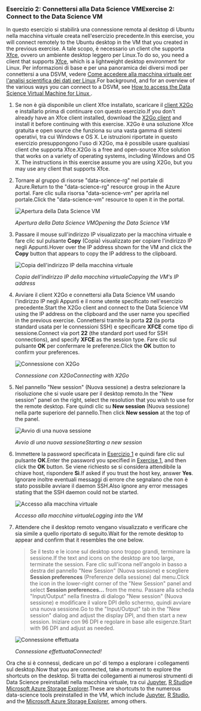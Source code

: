 ### <a name="exercise-2-connect-to-the-data-science-vm"></a><span data-ttu-id="eaa0c-101">Esercizio 2: Connettersi alla Data Science VM</span><span class="sxs-lookup"><span data-stu-id="eaa0c-101">Exercise 2: Connect to the Data Science VM</span></span>

<span data-ttu-id="eaa0c-102">In questo esercizio si stabilirà una connessione remota al desktop di Ubuntu nella macchina virtuale creata nell'esercizio precedente.</span><span class="sxs-lookup"><span data-stu-id="eaa0c-102">In this exercise, you will connect remotely to the Ubuntu desktop in the VM that you created in the previous exercise.</span></span> <span data-ttu-id="eaa0c-103">A tale scopo, è necessario un client che supporta [Xfce](https://xfce.org/), ovvero un ambiente desktop leggero per Linux.</span><span class="sxs-lookup"><span data-stu-id="eaa0c-103">To do so, you need a client that supports [Xfce](https://xfce.org/), which is a lightweight desktop environment for Linux.</span></span> <span data-ttu-id="eaa0c-104">Per informazioni di base e per una panoramica dei diversi modi per connettersi a una DSVM, vedere [Come accedere alla macchina virtuale per l'analisi scientifica dei dati per Linux](https://docs.microsoft.com/en-us/azure/machine-learning/data-science-virtual-machine/dsvm-ubuntu-intro#how-to-access-the-data-science-virtual-machine-for-linux).</span><span class="sxs-lookup"><span data-stu-id="eaa0c-104">For background, and for an overview of the various ways you can connect to a DSVM, see [How to access the Data Science Virtual Machine for Linux ](https://docs.microsoft.com/en-us/azure/machine-learning/data-science-virtual-machine/dsvm-ubuntu-intro#how-to-access-the-data-science-virtual-machine-for-linux).</span></span>

1. <span data-ttu-id="eaa0c-105">Se non è già disponibile un client Xfce installato, scaricare il [client X2Go](https://wiki.x2go.org/doku.php/download:start) e installarlo prima di continuare con questo esercizio.</span><span class="sxs-lookup"><span data-stu-id="eaa0c-105">If you don't already have an Xfce client installed, download the [X2Go client](https://wiki.x2go.org/doku.php/download:start) and install it before continuing with this exercise.</span></span> <span data-ttu-id="eaa0c-106">X2Go è una soluzione Xfce gratuita e open source che funziona su una vasta gamma di sistemi operativi, tra cui Windows e OS X. Le istruzioni riportate in questo esercizio presuppongono l'uso di X2Go, ma è possibile usare qualsiasi client che supporta Xfce.</span><span class="sxs-lookup"><span data-stu-id="eaa0c-106">X2Go is a free and open-source Xfce solution that works on a variety of operating systems, including Windows and OS X. The instructions in this exercise assume you are using X2Go, but you may use any client that supports Xfce.</span></span>

1. <span data-ttu-id="eaa0c-107">Tornare al gruppo di risorse "data-science-rg" nel portale di Azure.</span><span class="sxs-lookup"><span data-stu-id="eaa0c-107">Return to the "data-science-rg" resource group in the Azure portal.</span></span> <span data-ttu-id="eaa0c-108">Fare clic sulla risorsa "data-science-vm" per aprirla nel portale.</span><span class="sxs-lookup"><span data-stu-id="eaa0c-108">Click the "data-science-vm" resource to open it in the portal.</span></span>

    ![Apertura della Data Science VM](../images/open-data-science-vm.png)

    <span data-ttu-id="eaa0c-110">_Apertura della Data Science VM_</span><span class="sxs-lookup"><span data-stu-id="eaa0c-110">_Opening the Data Science VM_</span></span>

1. <span data-ttu-id="eaa0c-111">Passare il mouse sull'indirizzo IP visualizzato per la macchina virtuale e fare clic sul pulsante **Copy** (Copia) visualizzato per copiare l'indirizzo IP negli Appunti.</span><span class="sxs-lookup"><span data-stu-id="eaa0c-111">Hover over the IP address shown for the VM and click the **Copy** button that appears to copy the IP address to the clipboard.</span></span>

    ![Copia dell'indirizzo IP della macchina virtuale](../images/copy-ip-address.png)

    <span data-ttu-id="eaa0c-113">_Copia dell'indirizzo IP della macchina virtuale_</span><span class="sxs-lookup"><span data-stu-id="eaa0c-113">_Copying the VM's IP address_</span></span>

1. <span data-ttu-id="eaa0c-114">Avviare il client X2Go e connettersi alla Data Science VM usando l'indirizzo IP negli Appunti e il nome utente specificato nell'esercizio precedente.</span><span class="sxs-lookup"><span data-stu-id="eaa0c-114">Start the X2Go client and connect to the Data Science VM using the IP address on the clipboard and the user name you specified in the previous exercise.</span></span> <span data-ttu-id="eaa0c-115">Connettersi tramite la porta **22** (la porta standard usata per le connessioni SSH) e specificare **XFCE** come tipo di sessione.</span><span class="sxs-lookup"><span data-stu-id="eaa0c-115">Connect via port **22** (the standard port used for SSH connections), and specify **XFCE** as the session type.</span></span> <span data-ttu-id="eaa0c-116">Fare clic sul pulsante **OK** per confermare le preferenze.</span><span class="sxs-lookup"><span data-stu-id="eaa0c-116">Click the **OK** button to confirm your preferences.</span></span>

    ![Connessione con X2Go](../images/new-session-1.png)

    <span data-ttu-id="eaa0c-118">_Connessione con X2Go_</span><span class="sxs-lookup"><span data-stu-id="eaa0c-118">_Connecting with X2Go_</span></span>

1. <span data-ttu-id="eaa0c-119">Nel pannello "New session" (Nuova sessione) a destra selezionare la risoluzione che si vuole usare per il desktop remoto.</span><span class="sxs-lookup"><span data-stu-id="eaa0c-119">In the "New session" panel on the right, select the resolution that you wish to use for the remote desktop.</span></span> <span data-ttu-id="eaa0c-120">Fare quindi clic su **New session** (Nuova sessione) nella parte superiore del pannello.</span><span class="sxs-lookup"><span data-stu-id="eaa0c-120">Then click **New session** at the top of the panel.</span></span>

    ![Avvio di una nuova sessione](../images/new-session-2.png)

    <span data-ttu-id="eaa0c-122">_Avvio di una nuova sessione_</span><span class="sxs-lookup"><span data-stu-id="eaa0c-122">_Starting a new session_</span></span>

1. <span data-ttu-id="eaa0c-123">Immettere la password specificata in [Esercizio 1](#Exercise1) e quindi fare clic sul pulsante **OK**.</span><span class="sxs-lookup"><span data-stu-id="eaa0c-123">Enter the password you specified in [Exercise 1](#Exercise1), and then click the **OK** button.</span></span> <span data-ttu-id="eaa0c-124">Se viene richiesto se si considera attendibile la chiave host, rispondere **Sì**.</span><span class="sxs-lookup"><span data-stu-id="eaa0c-124">If asked if you trust the host key, answer **Yes**.</span></span> <span data-ttu-id="eaa0c-125">Ignorare inoltre eventuali messaggi di errore che segnalano che non è stato possibile avviare il daemon SSH.</span><span class="sxs-lookup"><span data-stu-id="eaa0c-125">Also ignore any error messages stating that the SSH daemon could not be started.</span></span>

    ![Accesso alla macchina virtuale](../images/new-session-3.png)

    <span data-ttu-id="eaa0c-127">_Accesso alla macchina virtuale_</span><span class="sxs-lookup"><span data-stu-id="eaa0c-127">_Logging into the VM_</span></span>

1. <span data-ttu-id="eaa0c-128">Attendere che il desktop remoto vengano visualizzato e verificare che sia simile a quello riportato di seguito.</span><span class="sxs-lookup"><span data-stu-id="eaa0c-128">Wait for the remote desktop to appear and confirm that it resembles the one below.</span></span>

    > <span data-ttu-id="eaa0c-129">Se il testo e le icone sul desktop sono troppo grandi, terminare la sessione.</span><span class="sxs-lookup"><span data-stu-id="eaa0c-129">If the text and icons on the desktop are too large, terminate the session.</span></span> <span data-ttu-id="eaa0c-130">Fare clic sull'icona nell'angolo in basso a destra del pannello "New Session" (Nuova sessione) e scegliere **Session preferences** (Preferenze della sessione) dal menu.</span><span class="sxs-lookup"><span data-stu-id="eaa0c-130">Click the icon in the lower-right corner of the "New Session" panel and select **Session preferences...** from the menu.</span></span> <span data-ttu-id="eaa0c-131">Passare alla scheda "Input/Output" nella finestra di dialogo "New session" (Nuova sessione) e modificare il valore DPI dello schermo, quindi avviare una nuova sessione.</span><span class="sxs-lookup"><span data-stu-id="eaa0c-131">Go to the "Input/Output" tab in the "New session" dialog and adjust the display DPI, and then start a new session.</span></span> <span data-ttu-id="eaa0c-132">Iniziare con 96 DPI e regolare in base alle esigenze.</span><span class="sxs-lookup"><span data-stu-id="eaa0c-132">Start with 96 DPI and adjust as needed.</span></span>

    ![Connessione effettuata](../images/ubuntu-desktop.png)

    <span data-ttu-id="eaa0c-134">_Connessione effettuata_</span><span class="sxs-lookup"><span data-stu-id="eaa0c-134">_Connected!_</span></span>

<span data-ttu-id="eaa0c-135">Ora che si è connessi, dedicare un po' di tempo a esplorare i collegamenti sul desktop.</span><span class="sxs-lookup"><span data-stu-id="eaa0c-135">Now that you are connected, take a moment to explore the shortcuts on the desktop.</span></span> <span data-ttu-id="eaa0c-136">Si tratta dei collegamenti ai numerosi strumenti di Data Science preinstallati nella macchina virtuale, tra cui [Jupyter](http://jupyter.org/), [R Studio](https://www.rstudio.com/)e [Microsoft Azure Storage Explorer](https://azure.microsoft.com/en-us/features/storage-explorer/).</span><span class="sxs-lookup"><span data-stu-id="eaa0c-136">These are shortcuts to the numerous data-science tools preinstalled in the VM, which include [Jupyter](http://jupyter.org/), [R Studio](https://www.rstudio.com/), and the [Microsoft Azure Storage Explorer](https://azure.microsoft.com/en-us/features/storage-explorer/), among others.</span></span>